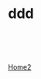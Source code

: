<!doctype html>
<html>
<head>
  <title>HOME</title>
  <meta charset="utf-8">
</head>
<body>
  <h1>ddd</h1>
<br><br><br><p><a href="1.html"
target="_blank" title="Home2">Home2</a></P>
</body>
</html>
